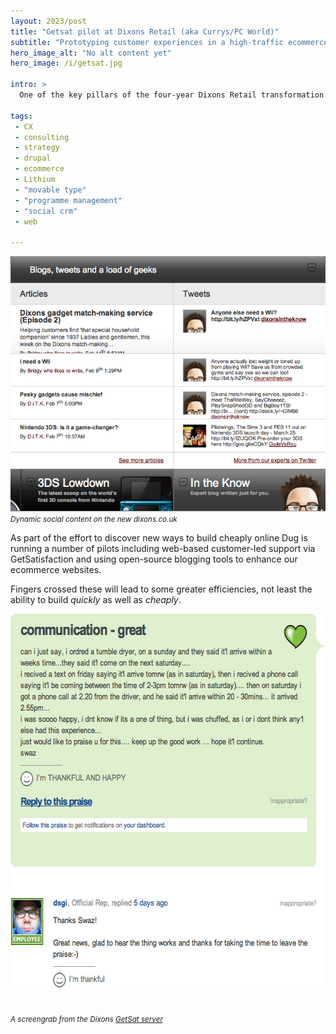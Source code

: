 ```yaml
---
layout: 2023/post
title: "Getsat pilot at Dixons Retail (aka Currys/PC World)"
subtitle: "Prototyping customer experiences in a high-traffic ecommerce environment"
hero_image_alt: "No alt content yet"
hero_image: /i/getsat.jpg

intro: >
  One of the key pillars of the four-year Dixons Retail transformation program is <em>to be thrifty when building</em>. This is particularly relevant to software in the enterprise where feature-bloat and mystery licensing can mean you get some exceptionally poor value for your corporate dollar.

tags:
 - CX
 - consulting
 - strategy
 - drupal
 - ecommerce
 - Lithium
 - "movable type"
 - "programme management"
 - "social crm"
 - web

---
```

<img alt="Dixons Social" src="/i/dixons_social.jpg" width="669" style="" />
<i><small>Dynamic social content on the new dixons.co.uk</small></i>

As part of the effort to discover new ways to build cheaply online Dug is running a number of pilots including web-based customer-led support via GetSatisfaction and using open-source blogging tools to enhance our ecommerce websites.

Fingers crossed these will lead to some greater efficiencies, not least the ability to build <em>quickly</em> as well as <em>cheaply</em>.

<a href="http://getsatisfaction.com/dixons/topics/communication_great"><img alt="Get Satisfaction" src="/i/getsat.jpg" width="598" height="602"  style="margin-bottom:20px;" /></a>

<i><small>A screengrab from the Dixons <a href="#">GetSat server</a></small></i>
